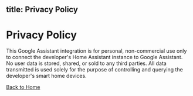 title: Privacy Policy
---

# Privacy Policy

This Google Assistant integration is for personal, non-commercial use only to connect the developer's Home Assistant instance to Google Assistant. No user data is stored, shared, or sold to any third parties. All data transmitted is used solely for the purpose of controlling and querying the developer's smart home devices.

[Back to Home](index.md)
